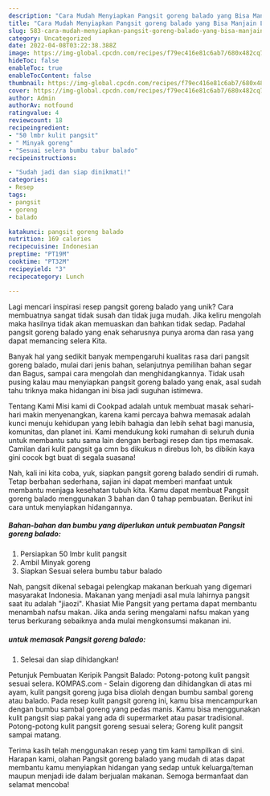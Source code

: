 ```yaml
---
description: "Cara Mudah Menyiapkan Pangsit goreng balado yang Bisa Manjain Lidah"
title: "Cara Mudah Menyiapkan Pangsit goreng balado yang Bisa Manjain Lidah"
slug: 583-cara-mudah-menyiapkan-pangsit-goreng-balado-yang-bisa-manjain-lidah
category: Uncategorized
date: 2022-04-08T03:22:38.388Z
image: https://img-global.cpcdn.com/recipes/f79ec416e81c6ab7/680x482cq70/pangsit-goreng-balado-foto-resep-utama.jpg
hideToc: false
enableToc: true
enableTocContent: false
thumbnail: https://img-global.cpcdn.com/recipes/f79ec416e81c6ab7/680x482cq70/pangsit-goreng-balado-foto-resep-utama.jpg
cover: https://img-global.cpcdn.com/recipes/f79ec416e81c6ab7/680x482cq70/pangsit-goreng-balado-foto-resep-utama.jpg
author: Admin
authorAv: notfound
ratingvalue: 4
reviewcount: 18
recipeingredient:
- "50 lmbr kulit pangsit"
- " Minyak goreng"
- "Sesuai selera bumbu tabur balado"
recipeinstructions:

- "Sudah jadi dan siap dinikmati!"
categories:
- Resep
tags:
- pangsit
- goreng
- balado

katakunci: pangsit goreng balado 
nutrition: 169 calories
recipecuisine: Indonesian
preptime: "PT19M"
cooktime: "PT32M"
recipeyield: "3"
recipecategory: Lunch

---
```





Lagi mencari inspirasi resep pangsit goreng balado yang unik? Cara membuatnya sangat tidak susah dan tidak juga mudah. Jika keliru mengolah maka hasilnya tidak akan memuaskan dan bahkan tidak sedap. Padahal pangsit goreng balado yang enak seharusnya punya aroma dan rasa yang dapat memancing selera Kita.





Banyak hal yang sedikit banyak mempengaruhi kualitas rasa dari pangsit goreng balado, mulai dari jenis bahan, selanjutnya pemilihan bahan segar dan Bagus, sampai cara mengolah dan menghidangkannya. Tidak usah pusing kalau mau menyiapkan pangsit goreng balado yang enak,      asal sudah tahu triknya maka hidangan ini bisa jadi suguhan istimewa.














Tentang Kami Misi kami di Cookpad adalah untuk membuat masak sehari-hari makin menyenangkan, karena kami percaya bahwa memasak adalah kunci menuju kehidupan yang lebih bahagia dan lebih sehat bagi manusia, komunitas, dan planet ini. Kami mendukung koki rumahan di seluruh dunia untuk membantu satu sama lain dengan berbagi resep dan tips memasak. Camilan dari kulit pangsit ga cmn bs dikukus n direbus loh, bs dibikin kaya gini cocok bgt buat di segala suasana!






Nah, kali ini kita coba, yuk, siapkan pangsit goreng balado sendiri di rumah. Tetap berbahan sederhana, sajian ini dapat memberi manfaat untuk membantu menjaga kesehatan tubuh kita. Kamu dapat membuat Pangsit goreng balado menggunakan 3 bahan dan 0 tahap pembuatan. Berikut ini cara untuk menyiapkan hidangannya.

<!--inarticleads1-->

##### Bahan-bahan dan bumbu yang diperlukan untuk pembuatan Pangsit goreng balado:

1. Persiapkan 50 lmbr kulit pangsit
1. Ambil  Minyak goreng
1. Siapkan Sesuai selera bumbu tabur balado


Nah, pangsit dikenal sebagai pelengkap makanan berkuah yang digemari masyarakat Indonesia. Makanan yang menjadi asal mula lahirnya pangsit saat itu adalah &#34;jiaozi&#34;. Khasiat Mie Pangsit yang pertama dapat membantu menambah nafsu makan. Jika anda sering mengalami nafsu makan yang terus berkurang sebaiknya anda mulai mengkonsumsi makanan ini. 

<!--inarticleads2-->

#####  untuk memasak Pangsit goreng balado:


1. Selesai dan siap dihidangkan!

Petunjuk Pembuatan Keripik Pangsit Balado: Potong-potong kulit pangsit sesuai selera. KOMPAS.com - Selain digoreng dan dihidangkan di atas mi ayam, kulit pangsit goreng juga bisa diolah dengan bumbu sambal goreng atau balado. Pada resep kulit pangsit goreng ini, kamu bisa mencampurkan dengan bumbu sambal goreng yang pedas manis. Kamu bisa menggunakan kulit pangsit siap pakai yang ada di supermarket atau pasar tradisional. Potong-potong kulit pangsit goreng sesuai selera; Goreng kulit pangsit sampai matang. 

Terima kasih telah menggunakan resep yang tim kami tampilkan di sini. Harapan kami, olahan Pangsit goreng balado yang mudah di atas dapat membantu kamu menyiapkan hidangan yang sedap untuk keluarga/teman maupun menjadi ide dalam berjualan makanan. Semoga bermanfaat dan selamat mencoba!
